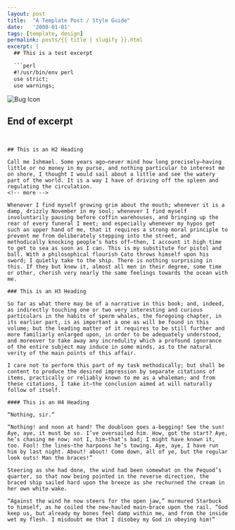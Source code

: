 ```yaml
---
layout: post
title:  "A Template Post / Style Guide"
date:   '2000-01-01'
tags: [template, design]
permalink: posts/{{ title | slugify }}.html
excerpt: |
  ## This is a test excerpt

  ```perl
  #!/usr/bin/env perl
  use strict;
  use warnings;
  ```

  ![Bug Icon](/img/originalbug_128_2023.png)

  End of excerpt
---
```


## This is an H2 Heading

Call me Ishmael. Some years ago—never mind how long precisely—having little or no money in my purse, and nothing particular to interest me on shore, I thought I would sail about a little and see the watery part of the world. It is a way I have of driving off the spleen and regulating the circulation.
<!-- more -->

Whenever I find myself growing grim about the mouth; whenever it is a damp, drizzly November in my soul; whenever I find myself involuntarily pausing before coffin warehouses, and bringing up the rear of every funeral I meet; and especially whenever my hypos get such an upper hand of me, that it requires a strong moral principle to prevent me from deliberately stepping into the street, and methodically knocking people’s hats off—then, I account it high time to get to sea as soon as I can. This is my substitute for pistol and ball. With a philosophical flourish Cato throws himself upon his sword; I quietly take to the ship. There is nothing surprising in this. If they but knew it, almost all men in their degree, some time or other, cherish very nearly the same feelings towards the ocean with me.

### This is an H3 Heading

So far as what there may be of a narrative in this book; and, indeed, as indirectly touching one or two very interesting and curious particulars in the habits of sperm whales, the foregoing chapter, in its earlier part, is as important a one as will be found in this volume; but the leading matter of it requires to be still further and more familiarly enlarged upon, in order to be adequately understood, and moreover to take away any incredulity which a profound ignorance of the entire subject may induce in some minds, as to the natural verity of the main points of this affair.

I care not to perform this part of my task methodically; but shall be content to produce the desired impression by separate citations of items, practically or reliably known to me as a whaleman; and from these citations, I take it—the conclusion aimed at will naturally follow of itself.

#### This is an H4 Heading

“Nothing, sir.”

“Nothing! and noon at hand! The doubloon goes a-begging! See the sun! Aye, aye, it must be so. I’ve oversailed him. How, got the start? Aye, he’s chasing me now; not I, him—that’s bad; I might have known it, too. Fool! the lines—the harpoons he’s towing. Aye, aye, I have run him by last night. About! about! Come down, all of ye, but the regular look outs! Man the braces!”

Steering as she had done, the wind had been somewhat on the Pequod’s quarter, so that now being pointed in the reverse direction, the braced ship sailed hard upon the breeze as she rechurned the cream in her own white wake.

“Against the wind he now steers for the open jaw,” murmured Starbuck to himself, as he coiled the new-hauled main-brace upon the rail. “God keep us, but already my bones feel damp within me, and from the inside wet my flesh. I misdoubt me that I disobey my God in obeying him!”
